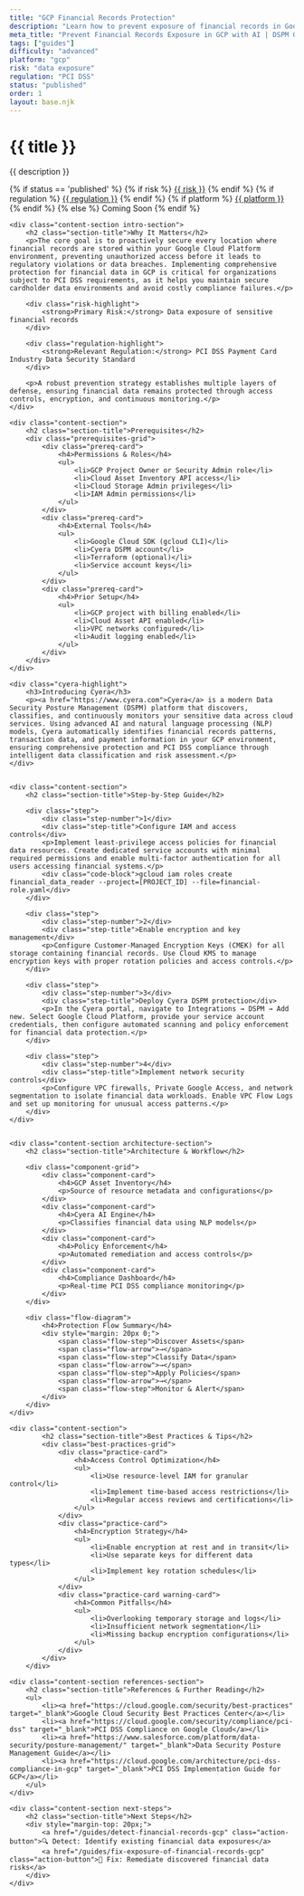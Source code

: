 ```yaml
---
title: "GCP Financial Records Protection"
description: "Learn how to prevent exposure of financial records in Google Cloud Platform environments. Follow step-by-step guidance for PCI DSS compliance."
meta_title: "Prevent Financial Records Exposure in GCP with AI | DSPM Guide"
tags: ["guides"]
difficulty: "advanced"
platform: "gcp"
risk: "data exposure"
regulation: "PCI DSS"
status: "published"
order: 1
layout: base.njk
---
```


<div class="container">
    <div class="header">
        <h1>{{ title }}</h1>
        <p>{{ description }}</p>
        <div class="guide-tags-container">
			<div class="guide-tags-wrapper">
		    {% if status == 'published' %}
		        {% if risk %}
		        <a href="/risk/{{ risk | downcase | replace: ' ', '-' }}/" class="guide-tag risk">{{ risk }}</a>
		        {% endif %}
		        {% if regulation %}
		        <a href="/regulation/{{ regulation | downcase | replace: ' ', '-' }}/" class="guide-tag regulation">{{ regulation }}</a>
		        {% endif %}
		        {% if platform %}
		        <a href="/platforms/{{ platform | downcase | replace: ' ', '-' }}/" class="guide-tag platform">{{ platform }}</a>
		        {% endif %}
		    {% else %}
		        <span class="guide-tag coming-soon">Coming Soon</span>
		    {% endif %}
		</div>
		</div>
    </div>

    <div class="content-section intro-section">
        <h2 class="section-title">Why It Matters</h2>
        <p>The core goal is to proactively secure every location where financial records are stored within your Google Cloud Platform environment, preventing unauthorized access before it leads to regulatory violations or data breaches. Implementing comprehensive protection for financial data in GCP is critical for organizations subject to PCI DSS requirements, as it helps you maintain secure cardholder data environments and avoid costly compliance failures.</p>
        
        <div class="risk-highlight">
            <strong>Primary Risk:</strong> Data exposure of sensitive financial records
        </div>
        
        <div class="regulation-highlight">
            <strong>Relevant Regulation:</strong> PCI DSS Payment Card Industry Data Security Standard
        </div>
        
        <p>A robust prevention strategy establishes multiple layers of defense, ensuring financial data remains protected through access controls, encryption, and continuous monitoring.</p>
    </div>

    <div class="content-section">
        <h2 class="section-title">Prerequisites</h2>
        <div class="prerequisites-grid">
            <div class="prereq-card">
                <h4>Permissions & Roles</h4>
                <ul>
                    <li>GCP Project Owner or Security Admin role</li>
                    <li>Cloud Asset Inventory API access</li>
                    <li>Cloud Storage Admin privileges</li>
                    <li>IAM Admin permissions</li>
                </ul>
            </div>
            <div class="prereq-card">
                <h4>External Tools</h4>
                <ul>
                    <li>Google Cloud SDK (gcloud CLI)</li>
                    <li>Cyera DSPM account</li>
                    <li>Terraform (optional)</li>
                    <li>Service account keys</li>
                </ul>
            </div>
            <div class="prereq-card">
                <h4>Prior Setup</h4>
                <ul>
                    <li>GCP project with billing enabled</li>
                    <li>Cloud Asset API enabled</li>
                    <li>VPC networks configured</li>
                    <li>Audit logging enabled</li>
                </ul>
            </div>
        </div>
    </div>
	
    <div class="cyera-highlight">
        <h3>Introducing Cyera</h3>
        <p><a href="https://www.cyera.com">Cyera</a> is a modern Data Security Posture Management (DSPM) platform that discovers, classifies, and continuously monitors your sensitive data across cloud services. Using advanced AI and natural language processing (NLP) models, Cyera automatically identifies financial records patterns, transaction data, and payment information in your GCP environment, ensuring comprehensive protection and PCI DSS compliance through intelligent data classification and risk assessment.</p>
    </div>
	

    <div class="content-section">
        <h2 class="section-title">Step-by-Step Guide</h2>
        
        <div class="step">
            <div class="step-number">1</div>
            <div class="step-title">Configure IAM and access controls</div>
            <p>Implement least-privilege access policies for financial data resources. Create dedicated service accounts with minimal required permissions and enable multi-factor authentication for all users accessing financial systems.</p>
            <div class="code-block">gcloud iam roles create financial_data_reader --project=[PROJECT_ID] --file=financial-role.yaml</div>
        </div>

        <div class="step">
            <div class="step-number">2</div>
            <div class="step-title">Enable encryption and key management</div>
            <p>Configure Customer-Managed Encryption Keys (CMEK) for all storage containing financial records. Use Cloud KMS to manage encryption keys with proper rotation policies and access controls.</p>
        </div>

        <div class="step">
            <div class="step-number">3</div>
            <div class="step-title">Deploy Cyera DSPM protection</div>
            <p>In the Cyera portal, navigate to Integrations → DSPM → Add new. Select Google Cloud Platform, provide your service account credentials, then configure automated scanning and policy enforcement for financial data protection.</p>
        </div>

        <div class="step">
            <div class="step-number">4</div>
            <div class="step-title">Implement network security controls</div>
            <p>Configure VPC firewalls, Private Google Access, and network segmentation to isolate financial data workloads. Enable VPC Flow Logs and set up monitoring for unusual access patterns.</p>
        </div>
    </div>


    <div class="content-section architecture-section">
        <h2 class="section-title">Architecture & Workflow</h2>
        
        <div class="component-grid">
            <div class="component-card">
                <h4>GCP Asset Inventory</h4>
                <p>Source of resource metadata and configurations</p>
            </div>
            <div class="component-card">
                <h4>Cyera AI Engine</h4>
                <p>Classifies financial data using NLP models</p>
            </div>
            <div class="component-card">
                <h4>Policy Enforcement</h4>
                <p>Automated remediation and access controls</p>
            </div>
            <div class="component-card">
                <h4>Compliance Dashboard</h4>
                <p>Real-time PCI DSS compliance monitoring</p>
            </div>
        </div>

        <div class="flow-diagram">
            <h4>Protection Flow Summary</h4>
            <div style="margin: 20px 0;">
                <span class="flow-step">Discover Assets</span>
                <span class="flow-arrow">→</span>
                <span class="flow-step">Classify Data</span>
                <span class="flow-arrow">→</span>
                <span class="flow-step">Apply Policies</span>
                <span class="flow-arrow">→</span>
                <span class="flow-step">Monitor & Alert</span>
            </div>
        </div>
    </div>

	<div class="content-section">
	        <h2 class="section-title">Best Practices & Tips</h2>
	        <div class="best-practices-grid">
	            <div class="practice-card">
	                <h4>Access Control Optimization</h4>
	                <ul>
	                    <li>Use resource-level IAM for granular control</li>
	                    <li>Implement time-based access restrictions</li>
	                    <li>Regular access reviews and certifications</li>
	                </ul>
	            </div>
	            <div class="practice-card">
	                <h4>Encryption Strategy</h4>
	                <ul>
	                    <li>Enable encryption at rest and in transit</li>
	                    <li>Use separate keys for different data types</li>
	                    <li>Implement key rotation schedules</li>
	                </ul>
	            </div>
	            <div class="practice-card warning-card">
	                <h4>Common Pitfalls</h4>
	                <ul>
	                    <li>Overlooking temporary storage and logs</li>
	                    <li>Insufficient network segmentation</li>
	                    <li>Missing backup encryption configurations</li>
	                </ul>
	            </div>
	        </div>
	    </div>

    <div class="content-section references-section">
        <h2 class="section-title">References & Further Reading</h2>
        <ul>
            <li><a href="https://cloud.google.com/security/best-practices" target="_blank">Google Cloud Security Best Practices Center</a></li>
            <li><a href="https://cloud.google.com/security/compliance/pci-dss" target="_blank">PCI DSS Compliance on Google Cloud</a></li>
            <li><a href="https://www.salesforce.com/platform/data-security/posture-management/" target="_blank">Data Security Posture Management Guide</a></li>
            <li><a href="https://cloud.google.com/architecture/pci-dss-compliance-in-gcp" target="_blank">PCI DSS Implementation Guide for GCP</a></li>
        </ul>
    </div>

    <div class="content-section next-steps">
        <h2 class="section-title">Next Steps</h2>
        <div style="margin-top: 20px;">
            <a href="/guides/detect-financial-records-gcp" class="action-button">🔍 Detect: Identify existing financial data exposures</a>
            <a href="/guides/fix-exposure-of-financial-records-gcp" class="action-button">🔧 Fix: Remediate discovered financial data risks</a>
        </div>
    </div>
</div>